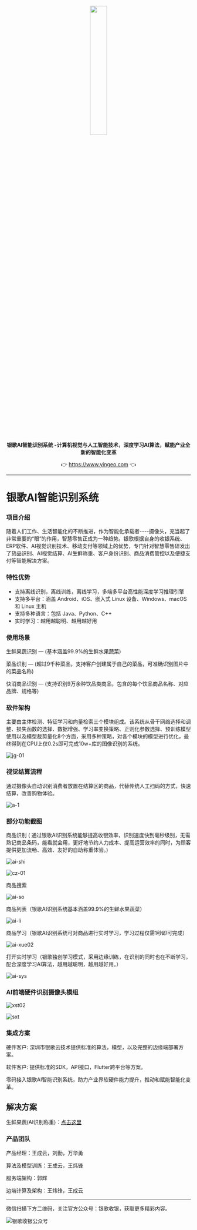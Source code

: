 <p align="center">
	<a href="https://www.yingeo.com"><img src="./images/logo.png" width="30%"></a>
</p>
<p align="center">
	<strong>银歌AI智能识别系统 -计算机视觉与人工智能技术，深度学习AI算法，赋能产业全新的智能化变革</strong>
</p>
<p align="center">
	👉 <a href="https://www.yingeo.com">https://www.yingeo.com</a> 👈
</p>



-------------------------------------------------------------------------------

# 银歌AI智能识别系统

### 项目介绍

随着人们工作、生活智能化的不断推进，作为智能化承载者----摄像头，充当起了非常重要的“眼”的作用，智慧零售正成为一种趋势。银歌根据自身的收银系统、ERP软件、AI视觉识别技术、移动支付等领域上的优势，专门针对智慧零售研发出了货品识别、AI视觉结算、AI生鲜称重、客户身份识别、商品消费管控以及便捷支付等智能解决方案。

###  特性优势

- 支持离线识别，离线训练，离线学习，多端多平台高性能深度学习推理引擎
- 支持多平台：涵盖 Android、iOS、嵌入式 Linux 设备、Windows、macOS 和 Linux 主机
- 支持多种语言：包括 Java、Python、C++
- 实时学习：越用越聪明、越用越好用

###  使用场景

生鲜果蔬识别 — (基本涵盖99.9%的生鲜水果蔬菜)

菜品识别 — (超过9千种菜品，支持客户创建属于自己的菜品，可准确识别图片中的菜品名称)

快消商品识别 — (支持识别9万余种饮品类商品，包含的每个饮品商品名称、对应品牌、规格等)

### 软件架构

主要由主体检测、特征学习和向量检索三个模块组成。该系统从骨干网络选择和调整、损失函数的选择、数据增强、学习率变换策略、正则化参数选择、预训练模型使用以及模型裁剪量化8个方面，采用多种策略，对各个模块的模型进行优化，最终得到在CPU上仅0.2s即可完成10w+库的图像识别的系统。

![jg-01](./images/jg-01.png)

### 视觉结算流程

通过摄像头自动识别消费者放置在结算区的商品，代替传统人工扫码的方式，快速结算，改善购物体验。

![a-1](./images/a-1.jpg)

### 部分功能截图

商品识别 ( 通过银歌AI识别系统能够提高收银效率，识别速度快到毫秒级别，无需熟记商品条码，能看就会用，更好地节约人力成本、提高运营效率的同时，为顾客提供更加流畅、高效、友好的自助称重体验。)

![ai-shi](./images/ai-shi.png)

![cz-01](./images/cz-01.png)

商品搜索

![ai-so](./images/ai-so.png)

商品列表（银歌AI识别系统基本涵盖99.9%的生鲜水果蔬菜）

![ai-li](./images/ai-li.png)

商品学习（银歌AI识别系统可对商品进行实时学习，学习过程仅需1秒即可完成）

![ai-xue02](./images/ai-xue02.png)

打开实时学习（银歌独创学习模式，采用边缘训练，在识别的同时也在不断学习，配合深度学习AI算法，越用越聪明，越用越好用。）

![ai-sys](./images/ai-sys.png)

### AI前端硬件识别摄像头模组

![xst02](./images/xst02.jpg)

![sxt](./images/sxt.jpg)

### 集成方案

硬件客户: 深圳市银歌云技术提供标准的算法，模型，以及完整的边缘端部署方案。

软件客户: 提供标准的SDK，API接口，Flutter跨平台等方案。

零码接入银歌AI智能识别系统，助力产业界软硬件能力提升，推动和赋能智能化变革。

## 解决方案

生鲜果蔬(AI识别称重)：[点击这里](./docs/ai-weighing.md)

### 产品团队

产品经理：王成云，刘勤，万华勇

算法及模型训练：王成云，王炜锋

服务端架构：郭辉

边端计算及架构：王炜锋，王成云

***
微信扫描下方二维码，关注官方公众号：银歌收银，获取更多精彩内容。

![银歌收银公众号](./images/wx.png "银歌收银公众号")

